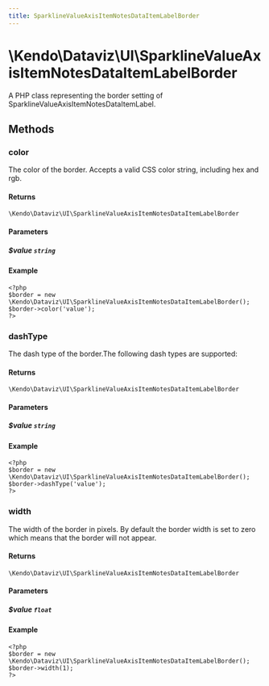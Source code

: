 ```yaml
---
title: SparklineValueAxisItemNotesDataItemLabelBorder
---
```


# \Kendo\Dataviz\UI\SparklineValueAxisItemNotesDataItemLabelBorder

A PHP class representing the border setting of SparklineValueAxisItemNotesDataItemLabel.


## Methods

### color
The color of the border. Accepts a valid CSS color string, including hex and rgb.

#### Returns
`\Kendo\Dataviz\UI\SparklineValueAxisItemNotesDataItemLabelBorder`

#### Parameters

##### $value `string`



#### Example 
    <?php
    $border = new \Kendo\Dataviz\UI\SparklineValueAxisItemNotesDataItemLabelBorder();
    $border->color('value');
    ?>

### dashType
The dash type of the border.The following dash types are supported:

#### Returns
`\Kendo\Dataviz\UI\SparklineValueAxisItemNotesDataItemLabelBorder`

#### Parameters

##### $value `string`



#### Example 
    <?php
    $border = new \Kendo\Dataviz\UI\SparklineValueAxisItemNotesDataItemLabelBorder();
    $border->dashType('value');
    ?>

### width
The width of the border in pixels. By default the border width is set to zero which means that the border will not appear.

#### Returns
`\Kendo\Dataviz\UI\SparklineValueAxisItemNotesDataItemLabelBorder`

#### Parameters

##### $value `float`



#### Example 
    <?php
    $border = new \Kendo\Dataviz\UI\SparklineValueAxisItemNotesDataItemLabelBorder();
    $border->width(1);
    ?>

